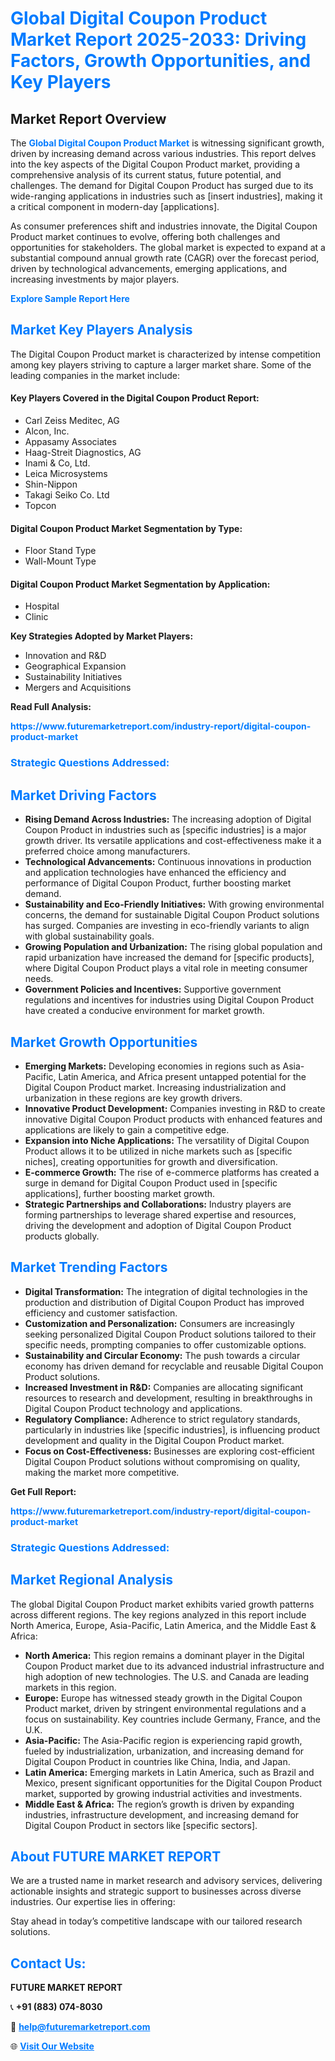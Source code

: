 <h1 style="color: #007BFF;">Global Digital Coupon Product Market Report 2025-2033: Driving Factors, Growth Opportunities, and Key Players</h1>

<section id="overview">
<h2>Market Report Overview</h2>
<p>The <a href="https://www.futuremarketreport.com/industry-report/digital-coupon-product-market" style="color: #007BFF; text-decoration: none;"><strong>Global Digital Coupon Product Market</strong></a> is witnessing significant growth, driven by increasing demand across various industries. This report delves into the key aspects of the Digital Coupon Product market, providing a comprehensive analysis of its current status, future potential, and challenges. The demand for Digital Coupon Product has surged due to its wide-ranging applications in industries such as [insert industries], making it a critical component in modern-day [applications].</p>
<p>As consumer preferences shift and industries innovate, the Digital Coupon Product market continues to evolve, offering both challenges and opportunities for stakeholders. The global market is expected to expand at a substantial compound annual growth rate (CAGR) over the forecast period, driven by technological advancements, emerging applications, and increasing investments by major players.</p>
</section>

<section id="overview">
<p><a href="https://www.futuremarketreport.com/request-sample/reportId=33872" style="color: #007BFF; text-decoration: none;"><strong>Explore Sample Report Here</strong></a></p>
</section>

<section id="key-players">
<h2 style="color: #007BFF;">Market Key Players Analysis</h2>
<p>The Digital Coupon Product market is characterized by intense competition among key players striving to capture a larger market share. Some of the leading companies in the market include:</p>
<h4>Key Players Covered in the Digital Coupon Product Report:</h4>
<ul><li>Carl Zeiss Meditec, AG</li><li>Alcon, Inc.</li><li>Appasamy Associates</li><li>Haag-Streit Diagnostics, AG</li><li>Inami &amp; Co, Ltd.</li><li>Leica Microsystems</li><li>Shin-Nippon</li><li>Takagi Seiko Co. Ltd</li><li>Topcon</li></ul>
<h4>Digital Coupon Product Market Segmentation by Type:</h4>
<ul><li>Floor Stand Type</li><li>Wall-Mount Type</li></ul>

<h4>Digital Coupon Product Market Segmentation by Application:</h4>
<ul><li>Hospital</li><li>Clinic</li></ul>
<p><strong>Key Strategies Adopted by Market Players:</strong></p>
<ul>
<li>Innovation and R&D</li>
<li>Geographical Expansion</li>
<li>Sustainability Initiatives</li>
<li>Mergers and Acquisitions</li>
</ul>
</section>

<section>
<p><strong>Read Full Analysis: </strong></p><a href="https://www.futuremarketreport.com/industry-report/digital-coupon-product-market" style="color: #007BFF; text-decoration: none;"><strong>https://www.futuremarketreport.com/industry-report/digital-coupon-product-market</strong></a>
<h3 style="color: #007BFF;">Strategic Questions Addressed:</h3>
</section>

<section id="driving-factors">
<h2 style="color: #007BFF;">Market Driving Factors</h2>
<ul>
<li><strong>Rising Demand Across Industries:</strong> The increasing adoption of Digital Coupon Product in industries such as [specific industries] is a major growth driver. Its versatile applications and cost-effectiveness make it a preferred choice among manufacturers.</li>
<li><strong>Technological Advancements:</strong> Continuous innovations in production and application technologies have enhanced the efficiency and performance of Digital Coupon Product, further boosting market demand.</li>
<li><strong>Sustainability and Eco-Friendly Initiatives:</strong> With growing environmental concerns, the demand for sustainable Digital Coupon Product solutions has surged. Companies are investing in eco-friendly variants to align with global sustainability goals.</li>
<li><strong>Growing Population and Urbanization:</strong> The rising global population and rapid urbanization have increased the demand for [specific products], where Digital Coupon Product plays a vital role in meeting consumer needs.</li>
<li><strong>Government Policies and Incentives:</strong> Supportive government regulations and incentives for industries using Digital Coupon Product have created a conducive environment for market growth.</li>
</ul>
</section>

<section id="growth-opportunities">
<h2 style="color: #007BFF;">Market Growth Opportunities</h2>
<ul>
<li><strong>Emerging Markets:</strong> Developing economies in regions such as Asia-Pacific, Latin America, and Africa present untapped potential for the Digital Coupon Product market. Increasing industrialization and urbanization in these regions are key growth drivers.</li>
<li><strong>Innovative Product Development:</strong> Companies investing in R&D to create innovative Digital Coupon Product products with enhanced features and applications are likely to gain a competitive edge.</li>
<li><strong>Expansion into Niche Applications:</strong> The versatility of Digital Coupon Product allows it to be utilized in niche markets such as [specific niches], creating opportunities for growth and diversification.</li>
<li><strong>E-commerce Growth:</strong> The rise of e-commerce platforms has created a surge in demand for Digital Coupon Product used in [specific applications], further boosting market growth.</li>
<li><strong>Strategic Partnerships and Collaborations:</strong> Industry players are forming partnerships to leverage shared expertise and resources, driving the development and adoption of Digital Coupon Product products globally.</li>
</ul>
</section>

<section id="trending-factors">
<h2 style="color: #007BFF;">Market Trending Factors</h2>
<ul>
<li><strong>Digital Transformation:</strong> The integration of digital technologies in the production and distribution of Digital Coupon Product has improved efficiency and customer satisfaction.</li>
<li><strong>Customization and Personalization:</strong> Consumers are increasingly seeking personalized Digital Coupon Product solutions tailored to their specific needs, prompting companies to offer customizable options.</li>
<li><strong>Sustainability and Circular Economy:</strong> The push towards a circular economy has driven demand for recyclable and reusable Digital Coupon Product solutions.</li>
<li><strong>Increased Investment in R&D:</strong> Companies are allocating significant resources to research and development, resulting in breakthroughs in Digital Coupon Product technology and applications.</li>
<li><strong>Regulatory Compliance:</strong> Adherence to strict regulatory standards, particularly in industries like [specific industries], is influencing product development and quality in the Digital Coupon Product market.</li>
<li><strong>Focus on Cost-Effectiveness:</strong> Businesses are exploring cost-efficient Digital Coupon Product solutions without compromising on quality, making the market more competitive.</li>
</ul>
</section>

<section>
<p><strong>Get Full Report: </strong></p><a href="https://www.futuremarketreport.com/industry-report/digital-coupon-product-market" style="color: #007BFF; text-decoration: none;"><strong>https://www.futuremarketreport.com/industry-report/digital-coupon-product-market</strong></a>
<h3 style="color: #007BFF;">Strategic Questions Addressed:</h3>
</section>


<section id="regional-analysis">
<h2 style="color: #007BFF;">Market Regional Analysis</h2>
<p>The global Digital Coupon Product market exhibits varied growth patterns across different regions. The key regions analyzed in this report include North America, Europe, Asia-Pacific, Latin America, and the Middle East & Africa:</p>
<ul>
<li><strong>North America:</strong> This region remains a dominant player in the Digital Coupon Product market due to its advanced industrial infrastructure and high adoption of new technologies. The U.S. and Canada are leading markets in this region.</li>
<li><strong>Europe:</strong> Europe has witnessed steady growth in the Digital Coupon Product market, driven by stringent environmental regulations and a focus on sustainability. Key countries include Germany, France, and the U.K.</li>
<li><strong>Asia-Pacific:</strong> The Asia-Pacific region is experiencing rapid growth, fueled by industrialization, urbanization, and increasing demand for Digital Coupon Product in countries like China, India, and Japan.</li>
<li><strong>Latin America:</strong> Emerging markets in Latin America, such as Brazil and Mexico, present significant opportunities for the Digital Coupon Product market, supported by growing industrial activities and investments.</li>
<li><strong>Middle East & Africa:</strong> The region’s growth is driven by expanding industries, infrastructure development, and increasing demand for Digital Coupon Product in sectors like [specific sectors].</li>
</ul>
</section>

<footer>
<h2 style="color: #007BFF;">About FUTURE MARKET REPORT</h2>
<p>We are a trusted name in market research and advisory services, delivering actionable insights and strategic support to businesses across diverse industries. Our expertise lies in offering:</p>

<p>Stay ahead in today’s competitive landscape with our tailored research solutions.</p>

<h2 style="color: #007BFF;">Contact Us:</h2>
<p><strong>FUTURE MARKET REPORT</strong></p>
<p>📞 <strong>+91 (883) 074-8030</strong></p>
<p>📧 <strong><a href="mailto:help@futuremarketreport.com" style="color: #007BFF;">help@futuremarketreport.com</a></strong></p>
<p>🌐 <strong><a href="https://www.futuremarketreport.com/" style="color: #007BFF;">Visit Our Website</a></strong></p>
</footer>